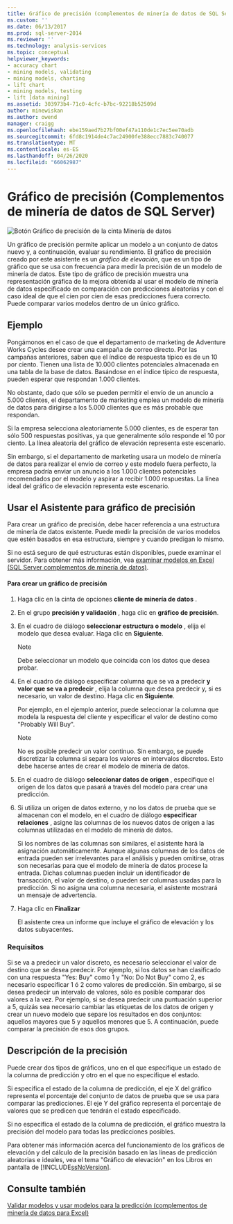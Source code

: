```yaml
---
title: Gráfico de precisión (complementos de minería de datos de SQL Server) | Microsoft Docs
ms.custom: ''
ms.date: 06/13/2017
ms.prod: sql-server-2014
ms.reviewer: ''
ms.technology: analysis-services
ms.topic: conceptual
helpviewer_keywords:
- accuracy chart
- mining models, validating
- mining models, charting
- lift chart
- mining models, testing
- lift [data mining]
ms.assetid: 303973b4-71c0-4cfc-b7bc-92218b52509d
author: minewiskan
ms.author: owend
manager: craigg
ms.openlocfilehash: ebe159aed7b27bf00ef47a110de1c7ec5ee70adb
ms.sourcegitcommit: 6fd8c1914de4c7ac24900fe388ecc7883c740077
ms.translationtype: MT
ms.contentlocale: es-ES
ms.lasthandoff: 04/26/2020
ms.locfileid: "66062987"
---
```

# <a name="accuracy-chart-sql-server-data-mining-add-ins"></a>Gráfico de precisión (Complementos de minería de datos de SQL Server)
  ![Botón Gráfico de precisión de la cinta Minería de datos](media/dmc-accchart.gif "Botón Gráfico de precisión de la cinta Minería de datos")  
  
 Un gráfico de precisión permite aplicar un modelo a un conjunto de datos nuevo y, a continuación, evaluar su rendimiento. El gráfico de precisión creado por este asistente es un *gráfico de elevación*, que es un tipo de gráfico que se usa con frecuencia para medir la precisión de un modelo de minería de datos. Este tipo de gráfico de precisión muestra una representación gráfica de la mejora obtenida al usar el modelo de minería de datos especificado en comparación con predicciones aleatorias y con el caso ideal de que el cien por cien de esas predicciones fuera correcto. Puede comparar varios modelos dentro de un único gráfico.  
  
## <a name="example"></a>Ejemplo  
 Pongámonos en el caso de que el departamento de marketing de Adventure Works Cycles desee crear una campaña de correo directo. Por las campañas anteriores, saben que el índice de respuesta típico es de un 10 por ciento. Tienen una lista de 10.000 clientes potenciales almacenada en una tabla de la base de datos. Basándose en el índice típico de respuesta, pueden esperar que respondan 1.000 clientes.  
  
 No obstante, dado que sólo se pueden permitir el envío de un anuncio a 5.000 clientes, el departamento de marketing emplea un modelo de minería de datos para dirigirse a los 5.000 clientes que es más probable que respondan.  
  
 Si la empresa selecciona aleatoriamente 5.000 clientes, es de esperar tan sólo 500 respuestas positivas, ya que generalmente sólo responde el 10 por ciento. La línea aleatoria del gráfico de elevación representa este escenario.  
  
 Sin embargo, si el departamento de marketing usara un modelo de minería de datos para realizar el envío de correo y este modelo fuera perfecto, la empresa podría enviar un anuncio a los 1.000 clientes potenciales recomendados por el modelo y aspirar a recibir 1.000 respuestas. La línea ideal del gráfico de elevación representa este escenario.  
  
## <a name="using-the-accuracy-chart-wizard"></a>Usar el Asistente para gráfico de precisión  
 Para crear un gráfico de precisión, debe hacer referencia a una estructura de minería de datos existente. Puede medir la precisión de varios modelos que estén basados en esa estructura, siempre y cuando predigan lo mismo.  
  
 Si no está seguro de qué estructuras están disponibles, puede examinar el servidor. Para obtener más información, vea [examinar modelos en Excel &#40;SQL Server complementos de minería de datos&#41;](browsing-models-in-excel-sql-server-data-mining-add-ins.md).  
  
#### <a name="to-create-an-accuracy-chart"></a>Para crear un gráfico de precisión  
  
1.  Haga clic en la cinta de opciones **cliente de minería de datos** .  
  
2.  En el grupo **precisión y validación** , haga clic en **gráfico de precisión**.  
  
3.  En el cuadro de diálogo **seleccionar estructura o modelo** , elija el modelo que desea evaluar. Haga clic en **Siguiente**.  
  
    > [!NOTE]  
    >  Debe seleccionar un modelo que coincida con los datos que desea probar.  
  
4.  En el cuadro de diálogo especificar columna que se va a predecir **y valor que se va a predecir** , elija la columna que desea predecir y, si es necesario, un valor de destino. Haga clic en **Siguiente**.  
  
     Por ejemplo, en el ejemplo anterior, puede seleccionar la columna que modela la respuesta del cliente y especificar el valor de destino como "Probably Will Buy".  
  
    > [!NOTE]  
    >  No es posible predecir un valor continuo. Sin embargo, se puede discretizar la columna si separa los valores en intervalos discretos. Esto debe hacerse antes de crear el modelo de minería de datos.  
  
5.  En el cuadro de diálogo **seleccionar datos de origen** , especifique el origen de los datos que pasará a través del modelo para crear una predicción.  
  
6.  Si utiliza un origen de datos externo, y no los datos de prueba que se almacenan con el modelo, en el cuadro de diálogo **especificar relaciones** , asigne las columnas de los nuevos datos de origen a las columnas utilizadas en el modelo de minería de datos.  
  
     Si los nombres de las columnas son similares, el asistente hará la asignación automáticamente. Aunque algunas columnas de los datos de entrada pueden ser irrelevantes para el análisis y pueden omitirse, otras son necesarias para que el modelo de minería de datos procese la entrada. Dichas columnas pueden incluir un identificador de transacción, el valor de destino, o pueden ser columnas usadas para la predicción. Si no asigna una columna necesaria, el asistente mostrará un mensaje de advertencia.  
  
7.  Haga clic en **Finalizar**  
  
     El asistente crea un informe que incluye el gráfico de elevación y los datos subyacentes.  
  
### <a name="requirements"></a>Requisitos  
 Si se va a predecir un valor discreto, es necesario seleccionar el valor de destino que se desea predecir. Por ejemplo, si los datos se han clasificado con una respuesta "Yes: Buy" como 1 y "No: Do Not Buy" como 2, es necesario especificar 1 ó 2 como valores de predicción. Sin embargo, si se desea predecir un intervalo de valores, sólo es posible comparar dos valores a la vez. Por ejemplo, si se desea predecir una puntuación superior a 5, quizás sea necesario cambiar las etiquetas de los datos de origen y crear un nuevo modelo que separe los resultados en dos conjuntos: aquellos mayores que 5 y aquellos menores que 5. A continuación, puede comparar la precisión de esos dos grupos.  
  
## <a name="understanding-accuracy"></a>Descripción de la precisión  
 Puede crear dos tipos de gráficos, uno en el que especifique un estado de la columna de predicción y otro en el que no especifique el estado.  
  
 Si especifica el estado de la columna de predicción, el eje X del gráfico representa el porcentaje del conjunto de datos de prueba que se usa para comparar las predicciones. El eje Y del gráfico representa el porcentaje de valores que se predicen que tendrán el estado especificado.  
  
 Si no especifica el estado de la columna de predicción, el gráfico muestra la precisión del modelo para todas las predicciones posibles.  
  
 Para obtener más información acerca del funcionamiento de los gráficos de elevación y del cálculo de la precisión basado en las líneas de predicción aleatorias e ideales, vea el tema "Gráfico de elevación" en los Libros en pantalla de [!INCLUDE[ssNoVersion](../includes/ssnoversion-md.md)].  
  
## <a name="see-also"></a>Consulte también  
 [Validar modelos y usar modelos para la predicción &#40;complementos de minería de datos para Excel&#41;](validating-models-and-using-models-for-prediction-data-mining-add-ins-for-excel.md)  
  
  

